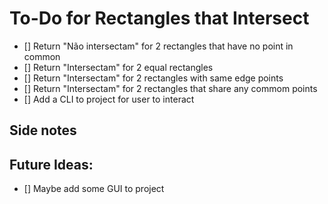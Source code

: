 # To-Do for Rectangles that Intersect

- [] Return "Não intersectam" for 2 rectangles that have no point in common
- [] Return "Intersectam" for 2 equal rectangles
- [] Return "Intersectam" for 2 rectangles with same edge points
- [] Return "Intersectam" for 2 rectangles that share any commom points
- [] Add a CLI to project for user to interact

## Side notes

## Future Ideas:

- [] Maybe add some GUI to project
